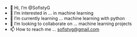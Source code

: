 - 👋 Hi, I’m @SofistyG
- 👀 I’m interested in ... in machine learning
- 🌱 I’m currently learning ... machine learning with python 
- 💞️ I’m looking to collaborate on ... machine learning projects 
- 📫 How to reach me ... sofistyg@gmail.com

<!---
SofistyG/SofistyG is a ✨ special ✨ repository because its `README.md` (this file) appears on your GitHub profile.
You can click the Preview link to take a look at your changes.
--->
